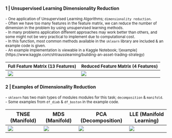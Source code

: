 #### 1 | Unsupervised Learning Dimensionality Reduction

<sup>
- One application of Unsupervised Learning Algorithms; <code>dimensionality reduction</code>. <br>
- Often we have too many features in the feature matrix, we can reduce the number of dimension in the problem by using unsupervised learning methods. <br>
- In many problems application different approaches may work better than others, and some might not be very practical to implement due to computational cost. <br>
- In this function, most common methods available in the <code>sklearn</code> library are included & an example code is given. <br>
- An example implementation is viewable in a Kaggle Notebook; ![example](https://www.kaggle.com/shtrausslearning/building-an-asset-trading-strategy)
</sup>

| <sub>Full Feature Matrix (13 Features)</sub> | <sub>Reduced Feature Matrix (4 Features)</sub> |
| - | - |
| ![](https://images-wixmp-ed30a86b8c4ca887773594c2.wixmp.com/f/8cc1eeaa-4046-4c4a-ae93-93d656f68688/dejq952-318b4cf9-a605-486a-ad00-fc90f0bb921f.png?token=eyJ0eXAiOiJKV1QiLCJhbGciOiJIUzI1NiJ9.eyJzdWIiOiJ1cm46YXBwOjdlMGQxODg5ODIyNjQzNzNhNWYwZDQxNWVhMGQyNmUwIiwiaXNzIjoidXJuOmFwcDo3ZTBkMTg4OTgyMjY0MzczYTVmMGQ0MTVlYTBkMjZlMCIsIm9iaiI6W1t7InBhdGgiOiJcL2ZcLzhjYzFlZWFhLTQwNDYtNGM0YS1hZTkzLTkzZDY1NmY2ODY4OFwvZGVqcTk1Mi0zMThiNGNmOS1hNjA1LTQ4NmEtYWQwMC1mYzkwZjBiYjkyMWYucG5nIn1dXSwiYXVkIjpbInVybjpzZXJ2aWNlOmZpbGUuZG93bmxvYWQiXX0.BiPsW7-ijQ4jiCxxwQJt1O5X_JnPMB5IuJr6vz_9pfY) | ![](https://images-wixmp-ed30a86b8c4ca887773594c2.wixmp.com/f/8cc1eeaa-4046-4c4a-ae93-93d656f68688/dejq959-f8094ae9-95f0-4fd6-a824-4a45b5b748d3.png?token=eyJ0eXAiOiJKV1QiLCJhbGciOiJIUzI1NiJ9.eyJzdWIiOiJ1cm46YXBwOjdlMGQxODg5ODIyNjQzNzNhNWYwZDQxNWVhMGQyNmUwIiwiaXNzIjoidXJuOmFwcDo3ZTBkMTg4OTgyMjY0MzczYTVmMGQ0MTVlYTBkMjZlMCIsIm9iaiI6W1t7InBhdGgiOiJcL2ZcLzhjYzFlZWFhLTQwNDYtNGM0YS1hZTkzLTkzZDY1NmY2ODY4OFwvZGVqcTk1OS1mODA5NGFlOS05NWYwLTRmZDYtYTgyNC00YTQ1YjViNzQ4ZDMucG5nIn1dXSwiYXVkIjpbInVybjpzZXJ2aWNlOmZpbGUuZG93bmxvYWQiXX0.2j-oUzDCuKM_5TvrrChlRZNBidFqF7FhQZY81itAtLY) |

#### 2 | Examples of Dimensionality Reduction
<sup>
- <code>sklearn</code> has two main types of modules modules for this task; <code>decomposition</code> & <code>manifold</code>. <br>
- Some examples from <code>df_diab</code> & <code>df_boston</code> in the example code.
</sup>
<br>
  
|TNSE (Manifold) | MDS (Manifold) | PCA (Decomposition) | LLE (Manifold Learning) |
| - | - | - | - |
| ![](https://images-wixmp-ed30a86b8c4ca887773594c2.wixmp.com/f/8cc1eeaa-4046-4c4a-ae93-93d656f68688/dejpbp1-6f79b797-285f-46de-b1db-a04093b1daf7.png?token=eyJ0eXAiOiJKV1QiLCJhbGciOiJIUzI1NiJ9.eyJzdWIiOiJ1cm46YXBwOjdlMGQxODg5ODIyNjQzNzNhNWYwZDQxNWVhMGQyNmUwIiwiaXNzIjoidXJuOmFwcDo3ZTBkMTg4OTgyMjY0MzczYTVmMGQ0MTVlYTBkMjZlMCIsIm9iaiI6W1t7InBhdGgiOiJcL2ZcLzhjYzFlZWFhLTQwNDYtNGM0YS1hZTkzLTkzZDY1NmY2ODY4OFwvZGVqcGJwMS02Zjc5Yjc5Ny0yODVmLTQ2ZGUtYjFkYi1hMDQwOTNiMWRhZjcucG5nIn1dXSwiYXVkIjpbInVybjpzZXJ2aWNlOmZpbGUuZG93bmxvYWQiXX0.W3yk0ED4gie1odk7VWG5IRzPSBCxR1tViGvgQoJSN5Y) | ![](https://images-wixmp-ed30a86b8c4ca887773594c2.wixmp.com/f/8cc1eeaa-4046-4c4a-ae93-93d656f68688/dejpbrb-b626aca0-e63c-486c-9feb-9b05a9cfa54e.png?token=eyJ0eXAiOiJKV1QiLCJhbGciOiJIUzI1NiJ9.eyJzdWIiOiJ1cm46YXBwOjdlMGQxODg5ODIyNjQzNzNhNWYwZDQxNWVhMGQyNmUwIiwiaXNzIjoidXJuOmFwcDo3ZTBkMTg4OTgyMjY0MzczYTVmMGQ0MTVlYTBkMjZlMCIsIm9iaiI6W1t7InBhdGgiOiJcL2ZcLzhjYzFlZWFhLTQwNDYtNGM0YS1hZTkzLTkzZDY1NmY2ODY4OFwvZGVqcGJyYi1iNjI2YWNhMC1lNjNjLTQ4NmMtOWZlYi05YjA1YTljZmE1NGUucG5nIn1dXSwiYXVkIjpbInVybjpzZXJ2aWNlOmZpbGUuZG93bmxvYWQiXX0.VfyB2EI-0hUMDqiXzqGcahcygY5zKBXnSoij2qByLQ4) | ![](https://images-wixmp-ed30a86b8c4ca887773594c2.wixmp.com/f/8cc1eeaa-4046-4c4a-ae93-93d656f68688/dejpbrk-386947ca-2ad9-4753-9f19-f24018bd2f7b.png?token=eyJ0eXAiOiJKV1QiLCJhbGciOiJIUzI1NiJ9.eyJzdWIiOiJ1cm46YXBwOjdlMGQxODg5ODIyNjQzNzNhNWYwZDQxNWVhMGQyNmUwIiwiaXNzIjoidXJuOmFwcDo3ZTBkMTg4OTgyMjY0MzczYTVmMGQ0MTVlYTBkMjZlMCIsIm9iaiI6W1t7InBhdGgiOiJcL2ZcLzhjYzFlZWFhLTQwNDYtNGM0YS1hZTkzLTkzZDY1NmY2ODY4OFwvZGVqcGJyay0zODY5NDdjYS0yYWQ5LTQ3NTMtOWYxOS1mMjQwMThiZDJmN2IucG5nIn1dXSwiYXVkIjpbInVybjpzZXJ2aWNlOmZpbGUuZG93bmxvYWQiXX0.8M0aiZfSuiiMsEl1RrTKRiggizZUqGjKxDlp51Rvg3Y) | ![](https://images-wixmp-ed30a86b8c4ca887773594c2.wixmp.com/f/8cc1eeaa-4046-4c4a-ae93-93d656f68688/dejpbsn-133b0cf2-fbee-488c-8843-2c78d9a0e57e.png?token=eyJ0eXAiOiJKV1QiLCJhbGciOiJIUzI1NiJ9.eyJzdWIiOiJ1cm46YXBwOjdlMGQxODg5ODIyNjQzNzNhNWYwZDQxNWVhMGQyNmUwIiwiaXNzIjoidXJuOmFwcDo3ZTBkMTg4OTgyMjY0MzczYTVmMGQ0MTVlYTBkMjZlMCIsIm9iaiI6W1t7InBhdGgiOiJcL2ZcLzhjYzFlZWFhLTQwNDYtNGM0YS1hZTkzLTkzZDY1NmY2ODY4OFwvZGVqcGJzbi0xMzNiMGNmMi1mYmVlLTQ4OGMtODg0My0yYzc4ZDlhMGU1N2UucG5nIn1dXSwiYXVkIjpbInVybjpzZXJ2aWNlOmZpbGUuZG93bmxvYWQiXX0.P_epVqtFszpO0HQ1ZF8IRj2dMqioSNe9qfECE5IjAh0)
